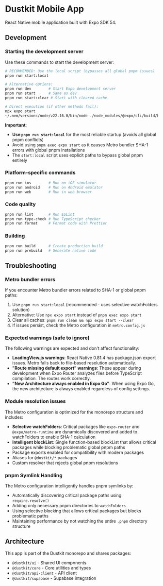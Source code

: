 # Dustkit Mobile App

React Native mobile application built with Expo SDK 54.

## Development

### Starting the development server

Use these commands to start the development server:

```bash
# RECOMMENDED: Use the local script (bypasses all global pnpm issues)
pnpm run start:local

# Alternative options:
pnpm run dev        # Start Expo development server
pnpm run start      # Same as dev
pnpm run start:clear # Start with cleared cache

# Direct execution (if other methods fail):
npx expo start
~/.nvm/versions/node/v22.16.0/bin/node ./node_modules/@expo/cli/build/bin/cli start --clear
```

**Important**: 
- **Use `pnpm run start:local`** for the most reliable startup (avoids all global pnpm conflicts)
- Avoid using `pnpm exec expo start` as it causes Metro bundler SHA-1 errors with global pnpm installations
- The `start:local` script uses explicit paths to bypass global pnpm entirely

### Platform-specific commands

```bash
pnpm run ios        # Run on iOS simulator
pnpm run android    # Run on Android emulator
pnpm run web        # Run in web browser
```

### Code quality

```bash
pnpm run lint       # Run ESLint
pnpm run type-check # Run TypeScript checker
pnpm run format     # Format code with Prettier
```

### Building

```bash
pnpm run build      # Create production build
pnpm run prebuild   # Generate native code
```

## Troubleshooting

### Metro bundler errors

If you encounter Metro bundler errors related to SHA-1 or global pnpm paths:

1. Use `pnpm run start:local` (recommended - uses selective watchFolders solution)
2. Alternative: Use `npx expo start` instead of `pnpm exec expo start`
3. Clear all caches: `pnpm run clean && npx expo start --clear`
4. If issues persist, check the Metro configuration in `metro.config.js`

### Expected warnings (safe to ignore)

The following warnings are expected and don't affect functionality:

- **LoadingView.js warnings**: React Native 0.81.4 has package.json export issues. Metro falls back to file-based resolution automatically.
- **"Route missing default export" warnings**: These appear during development when Expo Router analyzes files before TypeScript compilation. The routes work correctly.
- **"New Architecture always enabled in Expo Go"**: When using Expo Go, the new architecture is always enabled regardless of config settings.

### Module resolution issues

The Metro configuration is optimized for the monorepo structure and includes:
- **Selective watchFolders**: Critical packages like `expo-router` and `@expo/metro-runtime` are dynamically discovered and added to watchFolders to enable SHA-1 calculation
- **Intelligent blockList**: Single function-based blockList that allows critical packages while blocking problematic global pnpm paths
- Package exports enabled for compatibility with modern packages
- Aliases for `@dustkit/*` packages
- Custom resolver that rejects global pnpm resolutions

### pnpm Symlink Handling

The Metro configuration intelligently handles pnpm symlinks by:
- Automatically discovering critical package paths using `require.resolve()`
- Adding only necessary pnpm directories to `watchFolders`
- Using selective blocking that allows critical packages but blocks problematic paths
- Maintaining performance by not watching the entire `.pnpm` directory structure

## Architecture

This app is part of the Dustkit monorepo and shares packages:
- `@dustkit/ui` - Shared UI components
- `@dustkit/core` - Core utilities and types
- `@dustkit/api-client` - API client
- `@dustkit/supabase` - Supabase integration